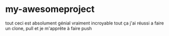 # my-awesomeproject

tout ceci est absolument génial
 vraiment incroyable tout ça 
j'ai réussi a faire un clone, pull et je m'apprête à faire push

